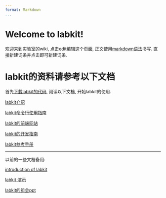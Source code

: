 ```yaml
---
format: Markdown
...
```


# Welcome to labkit!

欢迎来到实验室的wiki, 点击edit编辑这个页面, 正文使用[markdown语法]()书写. 直接新建词条并点击即可新建词条.


# labkit的资料请参考以下文档

首先[下载labkit的代码](https://github.com/lhrkkk/labkit), 阅读以下文档, 开始labkit的使用.

[labkit介绍]()

[labkit命令行使用指南]()

[labkit的前端网站](http://localhost:3450)  

[labkit的开发指南]()

[labkit参考手册](http://labkit.readthedocs.io/en/latest/index.html)

----

以前的一些文档备用:

[introduction of labkit]()

[labkit 演示]()

[labkit的组会ppt](smb://210.45.66.90/)
